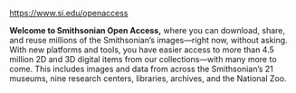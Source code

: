 https://www.si.edu/openaccess

**Welcome to Smithsonian Open Access,** where you can download, share, and reuse millions of the Smithsonian’s images—right now, without asking. With new platforms and tools, you have easier access to more than 4.5 million 2D and 3D digital items from our collections—with many more to come. This includes images and data from across the Smithsonian’s 21 museums, nine research centers, libraries, archives, and the National Zoo.